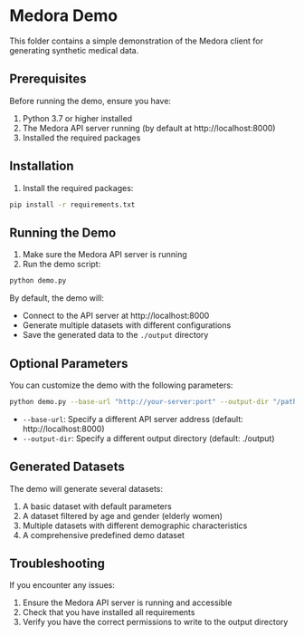 # Medora Demo

This folder contains a simple demonstration of the Medora client for generating synthetic medical data.

## Prerequisites

Before running the demo, ensure you have:

1. Python 3.7 or higher installed
2. The Medora API server running (by default at http://localhost:8000)
3. Installed the required packages

## Installation

1. Install the required packages:

```bash
pip install -r requirements.txt
```

## Running the Demo

1. Make sure the Medora API server is running
2. Run the demo script:

```bash
python demo.py
```

By default, the demo will:
- Connect to the API server at http://localhost:8000
- Generate multiple datasets with different configurations
- Save the generated data to the `./output` directory

## Optional Parameters

You can customize the demo with the following parameters:

```bash
python demo.py --base-url "http://your-server:port" --output-dir "/path/to/output"
```

- `--base-url`: Specify a different API server address (default: http://localhost:8000)
- `--output-dir`: Specify a different output directory (default: ./output)

## Generated Datasets

The demo will generate several datasets:

1. A basic dataset with default parameters
2. A dataset filtered by age and gender (elderly women)
3. Multiple datasets with different demographic characteristics 
4. A comprehensive predefined demo dataset

## Troubleshooting

If you encounter any issues:

1. Ensure the Medora API server is running and accessible
2. Check that you have installed all requirements
3. Verify you have the correct permissions to write to the output directory
